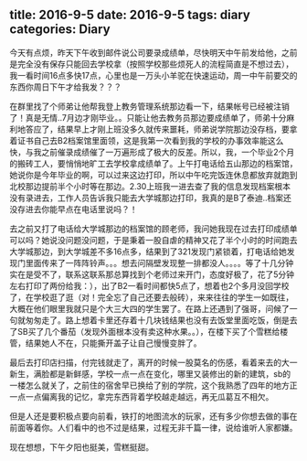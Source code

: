 ﻿title: 2016-9-5
date: 2016-9-5
tags: diary
categories: Diary
---

今天有点烦，昨天下午收到邮件说公司要录成绩单，尽快明天中午前发给他，之前是完全没有保存只能回去学校拿（按照学校那些烦死人的流程简直是不想过去），我一看时间16点多快17点，心里也是一万头小羊驼在快速运动，周一中午前要交的东西你周日下午才给我发？？？

在群里找了个师弟让他帮我登上教务管理系统那边看一下，结果帐号已经被注销了！真是无情..7月边才刚毕业。。只能让他去教务员那边要成绩单了，师弟十分麻利地答应了，结果早上才刚上班没多久就传来噩耗，师弟说学院那边没存档，要拿着证书自己去B2档案馆里面领，这是我第一次看到我的学校的办事效率能这么快，与我之前催录成绩催了一万遍形成了极大的反差。所以，我，一个毕业2个月的搬砖工人，要悄悄地旷工去学校拿成绩单了。上午打电话给五山那边的档案馆，她说你是今年毕业的啊，可以过来这边打印，所以中午吃完饭连休息都放弃就跑到北校那边提前半个小时等在那边。2.30上班我一进去查了我的信息发现档案根本没有录进去，工作人员告诉我只能去大学城那边打印，我真的是B了泰迪..档案还没存进去你能早点在电话里说吗？！

去之前又打了电话给大学城那边的档案馆的顾老师，我问她我现在过去打印成绩单可以吗？她说没问题没问题，于是秉着一股自虐的精神又花了半个小时的时间跑去大学城那边，到大学城差不多16点多，结果到了321发现门紧锁着，打电话给她发现门里面传来了一阵阵铃声。。。想去问隔壁发现整一排都没人。。。。等了十几分钟实在是受不了，联系这联系那总算找到个老师过来开门，态度好极了，花了5分钟左右打印了两份给我：），出了B2一看时间都快5点了，想着也2个多月没回学校了，在学校逛了逛（对！完全忘了自己还要去般砖），来来往往的学生一如既往，大概在他们眼里我就只是个大三大四的学生罢了。在路上还遇到了强哥，问候了一句就匆匆走了。路上想着卡里还存着十几块钱结果也没有去饭堂里面吃饭，倒是去了SB买了几个番茄（发现外面根本没有卖这种水果。。），在楼下买了个雪糕给楼管，结果她人不在，只能撕开盖子让自己慢慢变胖了。

最后去打印店扫描，付完钱就走了，离开的时候一股莫名的伤感，看着来去的大一新生，满脸都是新鲜感，学校一点一点在变化，哪里又装修出的新的建筑，sb的一楼怎么就关了，之前住的宿舍早已换给了别的学院，这个我熟悉了四年的地方正一点一点偏离我的记忆，拿完东西背着学校越走越远，再无瓜葛互不相欠。

但是人还是要积极点要向前看，铁打的地图流水的玩家，还有多少你想去做的事在前面等着你。人们看中的也不过是结果，过程无非千篇一律，说给谁听人家都嫌。

现在想想，下午夕阳也挺美，雪糕挺甜。




